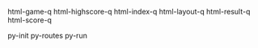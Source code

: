 
html-game-q
html-highscore-q
html-index-q
html-layout-q
html-result-q
html-score-q

py-init
py-routes
py-run
